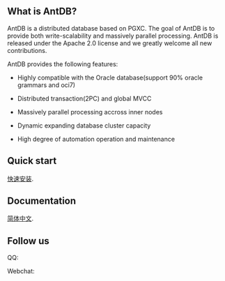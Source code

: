 ## What is AntDB?

AntDB is a distributed database based on PGXC. The goal of AntDB is to provide both write-scalability and massively parallel processing. AntDB is released under the Apache 2.0 license and we greatly welcome all new contributions.

AntDB provides the following features:

* Highly compatible with the Oracle database(support 90% oracle
grammars and oci7)

* Distributed transaction(2PC) and global MVCC

* Massively parallel processing accross inner nodes
 
* Dynamic expanding database cluster capacity

* High degree of automation operation and maintenance


## Quick start
[快速安装](https://github.com/ADBSQL/doc/blob/master/howAntdb.md).

## Documentation

[简体中文](https://github.com/MyCATApache/Mycat-doc).


## Follow us
QQ:

Webchat:
